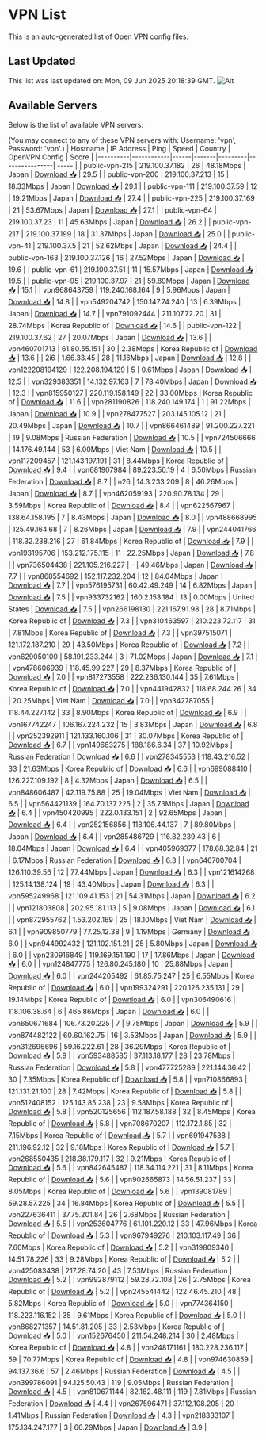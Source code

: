 # VPN List

This is an auto-generated list of Open VPN config files.

## Last Updated

This list was last updated on: Mon, 09 Jun 2025 20:18:39 GMT.
![Alt](https://repobeats.axiom.co/api/embed/186b98318ef1479477931607c1ad7d823f12451f.svg "Repobeats analytics image")

## Available Servers

Below is the list of available VPN servers:

(You may connect to any of these VPN servers with: Username: 'vpn', Password: 'vpn'.)
| Hostname | IP Address | Ping | Speed | Country | OpenVPN Config | Score |
|----------|------------|------|-------|---------|----------------| ----- |
| public-vpn-215 | 219.100.37.182 | 26 | 48.18Mbps | Japan | [Download 📥](./configs/server_0_JP.ovpn) | 29.5 |
| public-vpn-200 | 219.100.37.213 | 15 | 18.33Mbps | Japan | [Download 📥](./configs/server_1_JP.ovpn) | 29.1 |
| public-vpn-111 | 219.100.37.59 | 12 | 19.21Mbps | Japan | [Download 📥](./configs/server_2_JP.ovpn) | 27.4 |
| public-vpn-225 | 219.100.37.169 | 21 | 53.67Mbps | Japan | [Download 📥](./configs/server_3_JP.ovpn) | 27.1 |
| public-vpn-64 | 219.100.37.23 | 11 | 45.63Mbps | Japan | [Download 📥](./configs/server_4_JP.ovpn) | 26.2 |
| public-vpn-217 | 219.100.37.199 | 18 | 31.37Mbps | Japan | [Download 📥](./configs/server_5_JP.ovpn) | 25.0 |
| public-vpn-41 | 219.100.37.5 | 21 | 52.62Mbps | Japan | [Download 📥](./configs/server_6_JP.ovpn) | 24.4 |
| public-vpn-163 | 219.100.37.126 | 16 | 27.52Mbps | Japan | [Download 📥](./configs/server_7_JP.ovpn) | 19.6 |
| public-vpn-61 | 219.100.37.51 | 11 | 15.57Mbps | Japan | [Download 📥](./configs/server_8_JP.ovpn) | 19.5 |
| public-vpn-95 | 219.100.37.97 | 21 | 59.89Mbps | Japan | [Download 📥](./configs/server_9_JP.ovpn) | 15.1 |
| vpn968643759 | 119.240.168.164 | 9 | 5.96Mbps | Japan | [Download 📥](./configs/server_10_JP.ovpn) | 14.8 |
| vpn549204742 | 150.147.74.240 | 13 | 6.39Mbps | Japan | [Download 📥](./configs/server_11_JP.ovpn) | 14.7 |
| vpn791092444 | 211.107.72.20 | 31 | 28.74Mbps | Korea Republic of | [Download 📥](./configs/server_12_KR.ovpn) | 14.6 |
| public-vpn-122 | 219.100.37.62 | 27 | 20.07Mbps | Japan | [Download 📥](./configs/server_13_JP.ovpn) | 13.6 |
| vpn460701713 | 61.80.55.151 | 30 | 2.38Mbps | Korea Republic of | [Download 📥](./configs/server_14_KR.ovpn) | 13.6 |
| 2i6 | 1.66.33.45 | 28 | 11.16Mbps | Japan | [Download 📥](./configs/server_15_JP.ovpn) | 12.8 |
| vpn122208194129 | 122.208.194.129 | 5 | 0.61Mbps | Japan | [Download 📥](./configs/server_16_JP.ovpn) | 12.5 |
| vpn329383351 | 14.132.97.163 | 7 | 78.40Mbps | Japan | [Download 📥](./configs/server_17_JP.ovpn) | 12.3 |
| vpn815950127 | 220.119.158.149 | 22 | 33.00Mbps | Korea Republic of | [Download 📥](./configs/server_18_KR.ovpn) | 11.6 |
| vpn281190826 | 118.240.149.174 | 1 | 91.22Mbps | Japan | [Download 📥](./configs/server_19_JP.ovpn) | 10.9 |
| vpn278477527 | 203.145.105.12 | 21 | 20.49Mbps | Japan | [Download 📥](./configs/server_20_JP.ovpn) | 10.7 |
| vpn866461489 | 91.200.227.221 | 19 | 9.08Mbps | Russian Federation | [Download 📥](./configs/server_21_RU.ovpn) | 10.5 |
| vpn724506666 | 14.176.49.144 | 53 | 6.00Mbps | Viet Nam | [Download 📥](./configs/server_22_VN.ovpn) | 10.5 |
| vpn117209457 | 121.143.197.191 | 31 | 8.44Mbps | Korea Republic of | [Download 📥](./configs/server_23_KR.ovpn) | 9.4 |
| vpn681907984 | 89.223.50.19 | 4 | 6.50Mbps | Russian Federation | [Download 📥](./configs/server_24_RU.ovpn) | 8.7 |
| n26 | 14.3.233.209 | 8 | 46.26Mbps | Japan | [Download 📥](./configs/server_25_JP.ovpn) | 8.7 |
| vpn462059193 | 220.90.78.134 | 29 | 3.59Mbps | Korea Republic of | [Download 📥](./configs/server_26_KR.ovpn) | 8.4 |
| vpn622567967 | 138.64.158.195 | 7 | 8.43Mbps | Japan | [Download 📥](./configs/server_27_JP.ovpn) | 8.0 |
| vpn488668995 | 125.49.164.68 | 7 | 8.26Mbps | Japan | [Download 📥](./configs/server_28_JP.ovpn) | 7.9 |
| vpn244041766 | 118.32.238.216 | 27 | 61.84Mbps | Korea Republic of | [Download 📥](./configs/server_29_KR.ovpn) | 7.9 |
| vpn193195706 | 153.212.175.115 | 11 | 22.25Mbps | Japan | [Download 📥](./configs/server_30_JP.ovpn) | 7.8 |
| vpn736504438 | 221.105.216.227 | - | 49.46Mbps | Japan | [Download 📥](./configs/server_31_JP.ovpn) | 7.7 |
| vpn868554692 | 152.117.232.204 | 12 | 84.04Mbps | Japan | [Download 📥](./configs/server_32_JP.ovpn) | 7.7 |
| vpn576195731 | 60.42.49.249 | 14 | 6.82Mbps | Japan | [Download 📥](./configs/server_33_JP.ovpn) | 7.5 |
| vpn933732162 | 160.2.153.184 | 13 | 0.00Mbps | United States | [Download 📥](./configs/server_34_US.ovpn) | 7.5 |
| vpn266198130 | 221.167.91.98 | 28 | 8.71Mbps | Korea Republic of | [Download 📥](./configs/server_35_KR.ovpn) | 7.3 |
| vpn310463597 | 210.223.72.117 | 31 | 7.81Mbps | Korea Republic of | [Download 📥](./configs/server_36_KR.ovpn) | 7.3 |
| vpn397515071 | 121.172.187.210 | 29 | 43.50Mbps | Korea Republic of | [Download 📥](./configs/server_37_KR.ovpn) | 7.2 |
| vpn629050100 | 58.191.233.244 | 3 | 71.02Mbps | Japan | [Download 📥](./configs/server_38_JP.ovpn) | 7.1 |
| vpn478606939 | 118.45.99.227 | 29 | 8.37Mbps | Korea Republic of | [Download 📥](./configs/server_39_KR.ovpn) | 7.0 |
| vpn817273558 | 222.236.130.144 | 35 | 7.61Mbps | Korea Republic of | [Download 📥](./configs/server_40_KR.ovpn) | 7.0 |
| vpn441942832 | 118.68.244.26 | 34 | 20.25Mbps | Viet Nam | [Download 📥](./configs/server_41_VN.ovpn) | 7.0 |
| vpn342787055 | 118.44.227.142 | 33 | 8.90Mbps | Korea Republic of | [Download 📥](./configs/server_42_KR.ovpn) | 6.9 |
| vpn167742247 | 106.167.224.232 | 15 | 3.83Mbps | Japan | [Download 📥](./configs/server_43_JP.ovpn) | 6.8 |
| vpn252392911 | 121.133.160.106 | 31 | 30.07Mbps | Korea Republic of | [Download 📥](./configs/server_44_KR.ovpn) | 6.7 |
| vpn149663275 | 188.186.6.34 | 37 | 10.92Mbps | Russian Federation | [Download 📥](./configs/server_45_RU.ovpn) | 6.6 |
| vpn278345553 | 118.43.216.52 | 33 | 21.63Mbps | Korea Republic of | [Download 📥](./configs/server_46_KR.ovpn) | 6.6 |
| vpn699088410 | 126.227.109.192 | 8 | 4.32Mbps | Japan | [Download 📥](./configs/server_47_JP.ovpn) | 6.5 |
| vpn848606487 | 42.119.75.88 | 25 | 19.04Mbps | Viet Nam | [Download 📥](./configs/server_48_VN.ovpn) | 6.5 |
| vpn564421139 | 164.70.137.225 | 2 | 35.73Mbps | Japan | [Download 📥](./configs/server_49_JP.ovpn) | 6.4 |
| vpn450420995 | 222.0.133.151 | 2 | 92.65Mbps | Japan | [Download 📥](./configs/server_50_JP.ovpn) | 6.4 |
| vpn252156856 | 118.106.44.137 | 7 | 89.80Mbps | Japan | [Download 📥](./configs/server_51_JP.ovpn) | 6.4 |
| vpn285486729 | 116.82.239.43 | 6 | 18.04Mbps | Japan | [Download 📥](./configs/server_52_JP.ovpn) | 6.4 |
| vpn405969377 | 178.68.32.84 | 21 | 6.17Mbps | Russian Federation | [Download 📥](./configs/server_53_RU.ovpn) | 6.3 |
| vpn646700704 | 126.110.39.56 | 12 | 77.44Mbps | Japan | [Download 📥](./configs/server_54_JP.ovpn) | 6.3 |
| vpn121614268 | 125.14.138.124 | 19 | 43.40Mbps | Japan | [Download 📥](./configs/server_55_JP.ovpn) | 6.3 |
| vpn595249968 | 121.109.41.153 | 21 | 54.31Mbps | Japan | [Download 📥](./configs/server_56_JP.ovpn) | 6.2 |
| vpn121803808 | 202.95.181.113 | 5 | 9.08Mbps | Japan | [Download 📥](./configs/server_57_JP.ovpn) | 6.1 |
| vpn872955762 | 1.53.202.169 | 25 | 18.10Mbps | Viet Nam | [Download 📥](./configs/server_58_VN.ovpn) | 6.1 |
| vpn909850779 | 77.25.12.38 | 9 | 1.19Mbps | Germany | [Download 📥](./configs/server_59_DE.ovpn) | 6.0 |
| vpn944992432 | 121.102.151.21 | 25 | 5.80Mbps | Japan | [Download 📥](./configs/server_60_JP.ovpn) | 6.0 |
| vpn230916849 | 119.169.151.190 | 17 | 17.86Mbps | Japan | [Download 📥](./configs/server_61_JP.ovpn) | 6.0 |
| vpn124847775 | 126.80.245.180 | 10 | 25.88Mbps | Japan | [Download 📥](./configs/server_62_JP.ovpn) | 6.0 |
| vpn244205492 | 61.85.75.247 | 25 | 6.55Mbps | Korea Republic of | [Download 📥](./configs/server_63_KR.ovpn) | 6.0 |
| vpn199324291 | 220.126.235.131 | 29 | 19.14Mbps | Korea Republic of | [Download 📥](./configs/server_64_KR.ovpn) | 6.0 |
| vpn306490616 | 118.106.38.64 | 6 | 465.86Mbps | Japan | [Download 📥](./configs/server_65_JP.ovpn) | 6.0 |
| vpn650671684 | 106.73.20.225 | 7 | 9.75Mbps | Japan | [Download 📥](./configs/server_66_JP.ovpn) | 5.9 |
| vpn874482122 | 60.60.162.75 | 16 | 3.53Mbps | Japan | [Download 📥](./configs/server_67_JP.ovpn) | 5.9 |
| vpn312696696 | 59.16.222.61 | 28 | 36.29Mbps | Korea Republic of | [Download 📥](./configs/server_68_KR.ovpn) | 5.9 |
| vpn593488585 | 37.113.18.177 | 28 | 23.78Mbps | Russian Federation | [Download 📥](./configs/server_69_RU.ovpn) | 5.8 |
| vpn477725289 | 221.144.36.42 | 30 | 7.35Mbps | Korea Republic of | [Download 📥](./configs/server_70_KR.ovpn) | 5.8 |
| vpn710866893 | 121.131.21.100 | 28 | 7.42Mbps | Korea Republic of | [Download 📥](./configs/server_71_KR.ovpn) | 5.8 |
| vpn512408152 | 125.143.85.238 | 23 | 9.58Mbps | Korea Republic of | [Download 📥](./configs/server_72_KR.ovpn) | 5.8 |
| vpn520125656 | 112.187.58.188 | 32 | 8.45Mbps | Korea Republic of | [Download 📥](./configs/server_73_KR.ovpn) | 5.8 |
| vpn708670207 | 112.172.1.85 | 32 | 7.15Mbps | Korea Republic of | [Download 📥](./configs/server_74_KR.ovpn) | 5.7 |
| vpn691947538 | 211.196.92.12 | 32 | 9.18Mbps | Korea Republic of | [Download 📥](./configs/server_75_KR.ovpn) | 5.7 |
| vpn268550435 | 218.38.179.117 | 32 | 9.21Mbps | Korea Republic of | [Download 📥](./configs/server_76_KR.ovpn) | 5.6 |
| vpn842645487 | 118.34.114.221 | 31 | 8.11Mbps | Korea Republic of | [Download 📥](./configs/server_77_KR.ovpn) | 5.6 |
| vpn902665873 | 14.56.51.237 | 33 | 8.05Mbps | Korea Republic of | [Download 📥](./configs/server_78_KR.ovpn) | 5.6 |
| vpn139081789 | 59.28.57.225 | 34 | 16.84Mbps | Korea Republic of | [Download 📥](./configs/server_79_KR.ovpn) | 5.5 |
| vpn227636411 | 37.75.201.84 | 26 | 2.68Mbps | Russian Federation | [Download 📥](./configs/server_80_RU.ovpn) | 5.5 |
| vpn253604776 | 61.101.220.12 | 33 | 47.96Mbps | Korea Republic of | [Download 📥](./configs/server_81_KR.ovpn) | 5.3 |
| vpn967949276 | 210.103.117.49 | 36 | 7.60Mbps | Korea Republic of | [Download 📥](./configs/server_82_KR.ovpn) | 5.2 |
| vpn319809340 | 14.51.78.226 | 33 | 9.28Mbps | Korea Republic of | [Download 📥](./configs/server_83_KR.ovpn) | 5.2 |
| vpn425083438 | 217.28.74.20 | 43 | 7.53Mbps | Russian Federation | [Download 📥](./configs/server_84_RU.ovpn) | 5.2 |
| vpn992879112 | 59.28.72.108 | 26 | 2.75Mbps | Korea Republic of | [Download 📥](./configs/server_85_KR.ovpn) | 5.2 |
| vpn245541442 | 122.46.45.210 | 48 | 5.82Mbps | Korea Republic of | [Download 📥](./configs/server_86_KR.ovpn) | 5.0 |
| vpn774364150 | 118.223.116.152 | 35 | 9.61Mbps | Korea Republic of | [Download 📥](./configs/server_87_KR.ovpn) | 5.0 |
| vpn868271357 | 14.51.81.205 | 33 | 2.53Mbps | Korea Republic of | [Download 📥](./configs/server_88_KR.ovpn) | 5.0 |
| vpn152676450 | 211.54.248.214 | 30 | 2.48Mbps | Korea Republic of | [Download 📥](./configs/server_89_KR.ovpn) | 4.8 |
| vpn248171161 | 180.228.236.117 | 59 | 70.77Mbps | Korea Republic of | [Download 📥](./configs/server_90_KR.ovpn) | 4.8 |
| vpn974630859 | 94.137.36.6 | 57 | 2.46Mbps | Russian Federation | [Download 📥](./configs/server_91_RU.ovpn) | 4.5 |
| vpn399786091 | 94.125.50.43 | 119 | 9.05Mbps | Russian Federation | [Download 📥](./configs/server_92_RU.ovpn) | 4.5 |
| vpn810671144 | 82.162.48.111 | 119 | 7.81Mbps | Russian Federation | [Download 📥](./configs/server_93_RU.ovpn) | 4.4 |
| vpn267596471 | 37.112.108.205 | 20 | 1.41Mbps | Russian Federation | [Download 📥](./configs/server_94_RU.ovpn) | 4.3 |
| vpn218333107 | 175.134.247.177 | 3 | 66.29Mbps | Japan | [Download 📥](./configs/server_95_JP.ovpn) | 3.9 |
